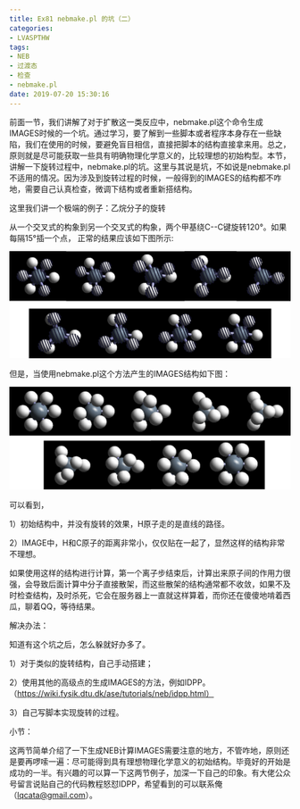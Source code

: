 ```yaml
---
title: Ex81 nebmake.pl 的坑（二）
categories: 
- LVASPTHW
tags: 
- NEB
- 过渡态
- 检查
- nebmake.pl
date: 2019-07-20 15:30:16
---
```




前面一节，我们讲解了对于扩散这一类反应中，nebmake.pl这个命令生成IMAGES时候的一个坑。通过学习，要了解到一些脚本或者程序本身存在一些缺陷，我们在使用的时候，要避免盲目相信，直接把脚本的结构直接拿来用。总之，原则就是尽可能获取一些具有明确物理化学意义的，比较理想的初始构型。本节，讲解一下旋转过程中，nebmake.pl的坑。这里与其说是坑，不如说是nebmake.pl不适用的情况。因为涉及到旋转过程的时候，一般得到的IMAGES的结构都不咋地，需要自己认真检查，微调下结构或者重新搭结构。



这里我们讲一个极端的例子：乙烷分子的旋转

从一个交叉式的构象到另一个交叉式的构象，两个甲基绕C--C键旋转120°。如果每隔15°插一个点， 正常的结果应该如下图所示:

![](ex82/ex82-1.png)

但是，当使用nebmake.pl这个方法产生的IMAGES结构如下图：

![](ex82/ex82-2.png)

可以看到，

1）初始结构中，并没有旋转的效果，H原子走的是直线的路径。

2）IMAGE中，H和C原子的距离非常小，仅仅贴在一起了，显然这样的结构非常不理想。

如果使用这样的结构进行计算，第一个离子步结束后，计算出来原子间的作用力很强，会导致后面计算中分子直接散架，而这些散架的结构通常都不收敛，如果不及时检查结构，及时杀死，它会在服务器上一直就这样算着，而你还在傻傻地啃着西瓜，聊着QQ，等待结果。



解决办法：

知道有这个坑之后，怎么躲就好办多了。

1）对于类似的旋转结构，自己手动搭建；

2）使用其他的高级点的生成IMAGES的方法，例如IDPP。（https://wiki.fysik.dtu.dk/ase/tutorials/neb/idpp.html）

3）自己写脚本实现旋转的过程。



小节：

这两节简单介绍了一下生成NEB计算IMAGES需要注意的地方，不管咋地，原则还是要再啰嗦一遍：尽可能得到具有理想物理化学意义的初始结构。毕竟好的开始是成功的一半。有兴趣的可以算一下这两节例子，加深一下自己的印象。有大佬公众号留言说贴自己的代码教程怒怼IDPP，希望看到的可以联系俺（lqcata@gmail.com）。